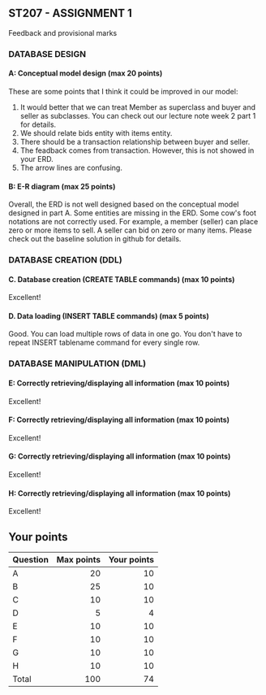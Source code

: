 ## ST207 - ASSIGNMENT 1

Feedback and provisional marks

### DATABASE DESIGN

#### A: Conceptual model design (max 20 points)
These are some points that I think it could be improved in  our model:
1) It would better that we can treat Member as superclass and buyer and seller as subclasses. You can check out our lecture note week 2 part 1 for details. 
2) We should relate bids entity with items entity. 
3) There should be a transaction relationship between buyer and seller. 
4) The feadback comes from transaction. However, this is not showed in your ERD.
5) The arrow lines are confusing.


#### B: E-R diagram (max 25 points)
Overall, the ERD is not well designed based on the conceptual model designed in part A. Some entities are missing in the ERD. Some cow's foot notations are not correctly used. For example, a member (seller) can place zero or more items to sell. A seller can bid on zero or many items. Please check out the baseline solution in github for details. 

### DATABASE CREATION (DDL)

#### C. Database creation (CREATE TABLE commands) (max 10 points)
Excellent!

#### D. Data loading (INSERT TABLE commands) (max 5 points)
Good. You can load multiple rows of data in one go. You don't have to repeat INSERT tablename command for every single row.


### DATABASE MANIPULATION (DML)

#### E: Correctly retrieving/displaying all information (max 10 points)
Excellent! 

#### F: Correctly retrieving/displaying all information (max 10 points)
Excellent!

#### G: Correctly retrieving/displaying all information (max 10 points)
Excellent!


#### H: Correctly retrieving/displaying all information (max 10 points)
Excellent!
## Your points

|Question | Max points| Your points|
|:--------|-----------:|-----------:|
|A 	 |      	20|      	10|
|B 	 |      	25|      	10|
|C   |      	10|      	10|
|D   |      	 5|      	4|
|E   |        10|       10|
|F 	 |      	10|       10|
|G 	 |      	10|       10|
|H   |      	10|       10|
|Total |     100|     	74|
